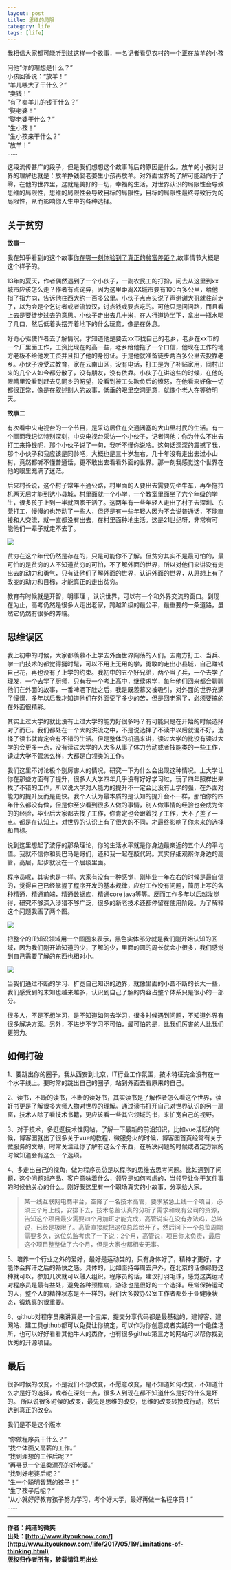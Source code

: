 ```yaml
---
layout: post
title: 思维的局限
category: life
tags: [life]
---
```



我相信大家都可能听到过这样一个故事，一名记者看见农村的一个正在放羊的小孩

问他“你的理想是什么？”  
小孩回答说：“放羊！”  
“羊儿喂大了干什么？”   
“卖钱！”  
“有了卖羊儿的钱干什么？”  
“娶老婆！”  
“娶老婆干什么？”  
“生小孩！”  
“生小孩来干什么？”  
“放羊！”  
 ......

这段流传甚广的段子，但是我们想想这个故事背后的原因是什么。放羊的小孩对世界的理解也就是：放羊挣钱娶老婆生小孩再放羊。对外面世界的了解可能趋向于了零，在他的世界里，这就是美好的一切，幸福的生活。对世界认识的局限性会导致思维的局限性，思维的局限性会导致目标的局限性，目标的局限性最终导致行为的局限性，从而影响你人生中的各种选择。


## 关于贫穷

**故事一**

我在知乎看到的这个故事[你在哪一刻体验到了真正的贫富差距？](https://www.zhihu.com/question/56322619/answer/156776118),故事情节大概是这个样子的。

13年的夏天，作者偶然遇到了一个小伙子，一副农民工的打扮，问去从这里到xx城市应该怎么走？作者有点诧异，因为这里距离XX城市要有100百多公里，给他指了指方向，告诉他往西大约一百多公里。小伙子点点头说了声谢谢大哥就往前走了，以为会是个乞讨者或者流浪汉，讨点钱或要点吃的。可他只是问问路，而且看上去是要徒步过去的意思。小伙子走出去几十米，在人行道边坐下，拿出一瓶水喝了几口，然后低着头摆弄着地下的什么玩意，像是在休息。

好奇心驱使作者去了解情况，才知道他是要去xx市找自己的老乡，老乡在xx市的一个厂里面工作，工资比现在的高一些，老乡给他拖了一个口信，他现在工作的地方老板不给他发工资并且扣了他的身份证。于是他就准备徒步两百多公里去投靠老乡。小伙子没受过教育，家在云南山区，没有电话，打工是为了补贴家用，同村出来的几个人如今都分散了，没有朋友，没有依靠。小伙子在讲这些的时候，在他的眼睛里没看到赶去见同乡的盼望，没看到被工头欺负后的愤怒，在他看来好像一切都很正常，像是在叙述别人的故事，低垂的眼里空洞无意，就像个老人在等待明天。

**故事二**

有次看中央电视台的一个节目，是采访居住在交通闭塞的大山里村民的生活。有一个画面我记忆特别深刻，中央电视台采访一个小伙子，记者问他：你为什么不出去打工来挣钱呢，那个小伙子说了一句，我听不懂你说啥。这句话深深的震撼了我，那个小伙子和我应该是同龄吧，大概也是三十岁左右，几十年没有走出去过小山村，竟然都听不懂普通话，更不敢出去看看外面的世界。那一刻我感觉这个世界在他的眼里充满了迷茫。

后来村长说，这个村子常年不通公路，村里面的人要出去需要先坐牛车，再坐拖拉机两天后才能到达小县城，村里面就一个小学，一个教室里面坐了六个年级的学生，很多孩子上到一半就回家干活了。这两年有一些年轻人走出了村子去深圳、东莞打工，慢慢的也带动了一些人，但还是有一些年轻人因为不会说普通话，不能直接和人交流，就一直都没有出去，在村里面种地生活。这是21世纪呀，非常有可能他们一辈子就走不去了。

 
![](http://www.mooooc.com/assets/images/2017/life/life-limit.jpg)  

贫穷在这个年代仍然是存在的，只是可能你不了解。但贫穷其实不是最可怕的，最可怕的是贫穷的人不知道贫穷的可怕，不了解外面的世界，所以对他们来讲没有走出去的动力和勇气，只有让他们了解外面的世界，认识外面的世界，从思想上有了改变的动力和目标，才能真正的走出贫穷。

教育有时候就是开智，明事理 ，认识世界，可以有一个和外界交流的窗口。到现在为止，高考仍然是很多人走出老家，跨越阶级的最公平，最重要的一条道路，虽然它仍然有很多的弊端。


## 思维误区

我上初中的时候，大家都羡慕不上学去外面世界闯荡的人们。去南方打工、当兵、学一门技术的都觉得挺时髦，可以不用上无用的学，勇敢的走出小县城，自己赚钱自己花，再也没有了上学的约束。我初中的五个好兄弟，两个当了兵，一个去学了理发，一个去学了厨师，只有我一个考上高中，继续求学，每年他们回来都会聊聊他们在外面的故事，一番啤酒下肚之后，我是既羡慕又被吸引，对外面的世界充满了憧憬，多年以后我才知道他们在外面受了多少的苦，但是回老家了，必须要搞的在外面很精彩。

其实上过大学的就比没有上过大学的能力好很多吗？有可能只是在开始的时候选择对了而已。我们都处在一个大的洪流之中，不是说选择了不读书以后就混不好，选择了读书就肯定会有不错的生活。但是整体的机遇来讲，读过大学的比没有读过大学的会更多一点，没有读过大学的人大多从事了体力劳动或者技能类的一些工作，读过大学不管怎么样，大都是白领类的工作。

我们这里不讨论极个别厉害人的情况，研究一下为什么会出现这种情况。上大学让你在那些方面有了提升，很多人大学四年几乎没有好好学习过，玩了四年照样出来找了不错的工作，所以说大学对人能力的提升不一定会比没有上学的强，在外面对能力的提升反而是更快。我个人认为最本质的是认知的提升会不一样，那怕你的四年什么都没有做，但是你至少看到很多人做的事情，别人做事情的经验也会成为你的的经验，毕业后大家都去找了工作，你肯定也会跟着找了工作，大不了差了一点。都是在认知上，对世界的认识上有了很大的不同，才最终影响了你未来的选择和目标。

说到这里想起了波仔的那条理论，你的生活水平就是你身边最亲近的五个人的平均值。我就不信你和奥巴马是哥们，还和我一起在敲代码。其实仔细观察你身边的高管，高层，起步就没在一个层级里面。

程序员呢，其实也是一样。大家有没有一种感觉，刚毕业一年左右的时候是最自信的，觉得自己已经掌握了程序开发的基本规律，应付工作没有问题，简历上写的各种精通，精通前端，精通数据库，精通core java等等。反而工作多年以后越发觉得，研究不够深入涉猎不够广泛，很多的新老技术还都停留在使用阶段。为了解释这个问题我画了两个图。

 
![](http://www.mooooc.com/assets/images/2017/it-limit-01.jpg)

把整个的IT知识领域用一个圆圈来表示，黑色实体部分就是我们刚开始认知的区域，因为我们刚开始知道的少，了解的少，里面的圆的周长就会小很多，我们感觉到自己需要了解的东西也相对小。

 
![](http://www.mooooc.com/assets/images/2017/it-limit-02.jpg)

当我们通过不断的学习、扩宽自己知识的边界，就像里面的小圆不断的长大一些，我们感受到的未知也越来越多，认识到自己了解的内容占整个体系只是很小的一部分。

很多人，不是不想学习，是不知道如何去学习，很多时候遇到问题，不知道外界有很多解决方案。另外，不进步不学习不可怕，最可怕的是，比我们厉害的人比我们更努力。


## 如何打破

1、要跳出你的圈子，我从西安到北京，IT行业工作氛围，技术特征完全没有在一个水平线上。要时常的跳出自己的圈子，站到外面去看原来的自己。

2、读书，不断的读书，不断的读好书，其实读书是了解作者怎么看这个世界，读好书更是了解很多大师人物对世界的理解。通过读书打开自己对世界认识的另一扇窗，技术人除了看技术书籍，更应该看一些其它领域的书，来扩宽自己的视野。

3、对于技术，多逛逛技术性网站，了解一下最新的前沿知识，比如vue活跃的时候，博客园就出了很多关于vue的教程，微服务火的时候，博客园首页经常有关于微服务的文章，时常关注让你了解有这么个东西，在解决问题的时候或者定方案的时候知道会有这么一个选项。

4、多走出自己的视角，做为程序员总是以程序的思维去思考问题。比如遇到了问题，这个问题对产品、客户意味着什么，领导是如何考虑的，当领导让你干某件事的时候他关心的什么。刚好我这里有一个职场真实的小故事，分享给大家。

> 某一线互联网电商平台，空降了一名技术高管，要求紧急上线一个项目，必须三个月上线，安排下去，技术总监认真的分析了需求和现有公司的资源，告知这个项目最少需要四个月加班才能完成，高管说实在没有办法吗，总监说，已经是极限了。高管直接就把这位总监给开了，然后问下一个总监周期需要多久，这位总监考虑了一下说：2个月，高管说，项目你来负责，最后这个项目整整做了六个月，但是大家也都相安无事。

5、培养一个行业之外的爱好，最好是运动类的，只有身体好了，精神才更好，才能体会挥汗之后的畅快之感。具体的，比如坚持每周去户外，在北京的话像绿野这种就可以，参加几次就可以融入组织。程序员的话，建议打羽毛球，感觉这类运动对程序员是最有益处，避免各种颈椎病，游泳也是很好的一个选择。经常保持运动的人，整个人的精神状态是不一样的，我们大多数办公室工作者都处于亚健康状态，锻炼真的很重要。

6、github对程序员来讲真是一个宝库，提交分享代码都是最基础的，建博客、建网站、建工具github都可以免费让你搞定，可以作为你创意或者实践的一个绝佳场所，也可以好好看看其他牛人的杰作，也有很多github第三方的网站可以帮你找到优秀的开源项目。


##  最后

很多时候的改变，不是我们不想改变，不愿意改变，是不知道如何改变，不知道什么才是好的选择，或者在深刻一点，很多人到现在都不知道什么是好的什么是坏的。
所以说很多时候的改变，最先是思维的改变，思维的改变转换成行动，然后达到真正的改变。

我们是不是这个版本

“你做程序员干什么？”  
“找个体面又高薪的工作。”  
“找到理想的工作后呢？”  
“再寻觅一个温柔漂亮的好老婆。”  
“找到好老婆后呢？”  
“生一个聪明智慧的孩子！”  
“生了孩子后呢？”  
“从小就好好教育孩子努力学习，考个好大学，最好再做一名程序员！”  
 ......  


-------------
**作者：纯洁的微笑**  
**出处：[http://www.ityouknow.com/](http://www.ityouknow.com/life/2017/05/19/Limitations-of-thinking.html)**      
**版权归作者所有，转载请注明出处** 